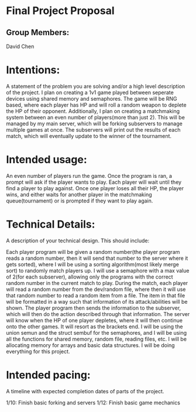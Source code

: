 # Final Project Proposal

## Group Members:

David Chen
       
# Intentions:

A statement of the problem you are solving and/or a high level description of the project.
I plan on creating a 1v1 game played between seperate devices using shared memory and semaphores. The game will be RNG based, where each player has HP and will roll a random weapon to deplete the HP of their opponent. Additionally, I plan on creating a matchmaking system between an even number of players(more than just 2). This will be managed by my main server, which will be forking subservers to manage multiple games at once. The subservers will print out the results of each match, which will eventually update to the winner of the tournament. 
    
# Intended usage:

An even number of players run the game. Once the program is ran, a prompt will ask if the player wants to play. Each player will wait until they find a player to play against. Once one player loses all their HP, the player wins, and either waits for another player in the matchmaking queue(tournament) or is prompted if they want to play again. 
  
# Technical Details:

A description of your technical design. This should include:
   

Each player program will be given a random number(the player program reads a random number, then it will send that number to the server where it gets sorted), where I will be using a sorting algorithm(most likely merge sort) to randomly match players up. I will use a semaphore with a max value of 2(for each subserver), allowing only the programs with the correct random number in the current match to play. 
During the match, each player will read a random number from the dev/random file, where then it will use that random number to read a random item from a file. The item in that file will be formatted in a way such that information of its attack/abilities will be shown. The player program then sends the information to the subserver, which will then do the action described through that information. The server will know when the HP of one player depletes, where it will then continue onto the other games. It will resort as the brackets end.
I will be using the union semun and the struct sembuf for the semaphores, and I will be using all the functions for shared memory, random file, reading files, etc. I will be allocating memory for arrays and basic data structures. 
I will be doing everything for this project.

# Intended pacing:

A timeline with expected completion dates of parts of the project.

1/10: Finish basic forking and servers
1/12: Finish basic game mechanics

